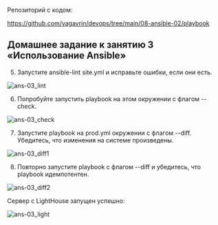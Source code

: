 Репозиторий с кодом:

https://github.com/yagavrin/devops/tree/main/08-ansible-02/playbook

## Домашнее задание к занятию 3 «Использование Ansible»

5. Запустите ansible-lint site.yml и исправьте ошибки, если они есть.

![ans-03_lint](https://github.com/user-attachments/assets/a9098502-1b7c-439c-8d04-86334b20ec0e)

6. Попробуйте запустить playbook на этом окружении с флагом --check.

![ans-03_check](https://github.com/user-attachments/assets/f4caba98-e582-4b4a-8111-a59cec770ebb)

7. Запустите playbook на prod.yml окружении с флагом --diff. Убедитесь, что изменения на системе произведены.

![ans-03_diff1](https://github.com/user-attachments/assets/3cc485a5-b052-4c08-8f15-f0552f5ed04b)

8. Повторно запустите playbook с флагом --diff и убедитесь, что playbook идемпотентен.

![ans-03_diff2](https://github.com/user-attachments/assets/e069bc3d-832f-4177-84e9-574542544ce0)

Сервер с LightHouse запущен успешно:

![ans-03_light](https://github.com/user-attachments/assets/6c9b4388-793d-4b4e-b959-d7985143a01e)
